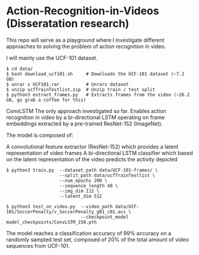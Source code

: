 # Action-Recognition-in-Videos (Disseratation research)

This repo will serve as a playground where I investigate different approaches to solving the problem of action recognition in video.

I will mainly use the UCF-101 dataset.
```
$ cd data/              
$ bash download_ucf101.sh     # Downloads the UCF-101 dataset (~7.2 GB)
$ unrar x UCF101.rar          # Unrars dataset
$ unzip ucfTrainTestlist.zip  # Unzip train / test split
$ python3 extract_frames.py   # Extracts frames from the video (~26.2 GB, go grab a coffee for this)
```
ConvLSTM
The only approach investigated so far. Enables action recognition in video by a bi-directional LSTM operating on frame embeddings extracted by a pre-trained ResNet-152 (ImageNet).

The model is composed of:

A convolutional feature extractor (ResNet-152) which provides a latent representation of video frames
A bi-directional LSTM classifier which based on the latent representation of the video predicts the activity depicted



```
$ python3 train.py  --dataset_path data/UCF-101-frames/ \
                    --split_path data/ucfTrainTestlist \
                    --num_epochs 200 \
                    --sequence_length 40 \
                    --img_dim 112 \
                    --latent_dim 512
```


```
$ python3 test_on_video.py  --video_path data/UCF-101/SoccerPenalty/v_SoccerPenalty_g01_c01.avi \
                            --checkpoint_model model_checkpoints/ConvLSTM_150.pth
```


The model reaches a classification accuracy of 99% accuracy on a randomly sampled test set, composed of 20% of the total amount of video sequences from UCF-101. 
